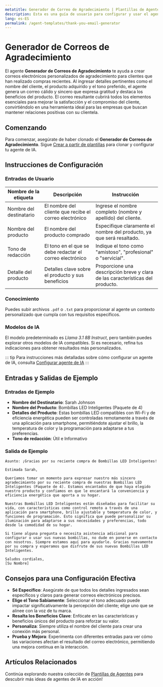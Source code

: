 ```yaml
---
metatitle: Generador de Correo de Agradecimiento | Plantillas de Agentes | Guía de Usuario de FabriXAI
description: Esta es una guía de usuario para configurar y usar el agente Generador de Correo de Agradecimiento para crear correos de agradecimiento personalizados.
lang: es-ES
permalink: /agent-templates/thank-you-email-generator
---
```


# Generador de Correos de Agradecimiento

El agente **Generador de Correos de Agradecimiento** te ayuda a crear correos electrónicos personalizados de agradecimiento para clientes que han realizado compras recientes. Al ingresar detalles pertinentes como el nombre del cliente, el producto adquirido y el tono preferido, el agente genera un correo cálido y sincero que expresa gratitud y destaca los beneficios del producto. El correo resultante cubrirá todos los elementos esenciales para mejorar la satisfacción y el compromiso del cliente, convirtiéndolo en una herramienta ideal para las empresas que buscan mantener relaciones positivas con su clientela.

## Comenzando

Para comenzar, asegúrate de haber clonado el **Generador de Correos de Agradecimiento**. Sigue [Crear a partir de plantillas](/en-us/create-from-templates/) para clonar y configurar tu agente de IA.

## Instrucciones de Configuración

### Entradas de Usuario

| Nombre de la etiqueta | Descripción                                       | Instrucción                                                          |
| --------------------- | ------------------------------------------------- | -------------------------------------------------------------------- |
| Nombre del destinatario | El nombre del cliente que recibe el correo electrónico | Ingrese el nombre completo (nombre y apellido) del cliente.           |
| Nombre del producto    | El nombre del producto comprado                  | Especifique claramente el nombre del producto, ya que será resaltado. |
| Tono de redacción      | El tono en el que se debe redactar el correo electrónico | Indique el tono como "amistoso", "profesional" o "servicial".       |
| Detalle del producto   | Detalles clave sobre el producto y sus beneficios | Proporcione una descripción breve y clara de las características del producto. |

### Conocimiento

Puedes subir archivos `.pdf` o `.txt` para proporcionar al agente un contexto personalizado que cumpla con tus requisitos específicos.

### Modelos de IA

El modelo predeterminado es *Llama 3.1 8B Instruct*, pero también puedes explorar otros modelos de IA compatibles. Si es necesario, refina tus indicaciones para obtener resultados más personalizados.

::: tip
Para instrucciones más detalladas sobre cómo configurar un agente de IA, consulta [Configurar agente de IA](/es/configurar-agente-ia/)
:::

## Entradas y Salidas de Ejemplo

### Entradas de Ejemplo

- **Nombre del Destinatario**: Sarah Johnson
- **Nombre del Producto**: Bombillas LED Inteligentes (Paquete de 4)
- **Detalles del Producto**: Estas bombillas LED compatibles con Wi-Fi y de eficiencia energética pueden ser controladas remotamente a través de una aplicación para smartphone, permitiéndote ajustar el brillo, la temperatura de color y la programación para adaptarse a tus preferencias.
- **Tono de redacción**: Útil e Informativo

### Salida de Ejemplo

```
Asunto: ¡Gracias por su reciente compra de Bombillas LED Inteligentes!

Estimada Sarah,

Queríamos tomar un momento para expresar nuestro más sincero agradecimiento por su reciente compra de nuestras Bombillas LED Inteligentes (Paquete de 4). Estamos encantados de que haya elegido nuestro producto y confiamos en que le encantará la conveniencia y eficiencia energética que aporta a su hogar.

Nuestras Bombillas LED Inteligentes están diseñadas para facilitar su vida, con características como control remoto a través de una aplicación para smartphone, brillo ajustable y temperatura de color, y funciones de programación. Esto significa que puede personalizar su iluminación para adaptarse a sus necesidades y preferencias, todo desde la comodidad de su hogar.

Si tiene alguna pregunta o necesita asistencia adicional para configurar o usar sus nuevas bombillas, no dude en ponerse en contacto con nosotros. Siempre estamos aquí para ayudarle. Gracias nuevamente por su compra y esperamos que disfrute de sus nuevas Bombillas LED Inteligentes.

Saludos cordiales,
[Su Nombre]
```

## Consejos para una Configuración Efectiva

- **Sé Específico**: Asegúrate de que todos los detalles ingresados sean específicos y claros para generar correos electrónicos precisos.
- **Elige el Tono Sabiamente**: Seleccionar el tono adecuado puede impactar significativamente la percepción del cliente; elige uno que se alinee con la voz de tu marca.
- **Resalta los Beneficios Clave**: Enfócate en las características y beneficios únicos del producto para reforzar su valor.
- **Personaliza**: Siempre utiliza el nombre del cliente para crear una conexión más personal.
- **Prueba y Mejora**: Experimenta con diferentes entradas para ver cómo las variaciones afectan el resultado del correo electrónico, permitiendo una mejora continua en la interacción.

## Artículos Relacionados

Continúa explorando nuestra colección de [Plantillas de Agentes](/en-us/agent-templates/) para descubrir más ideas de agentes de IA en acción!